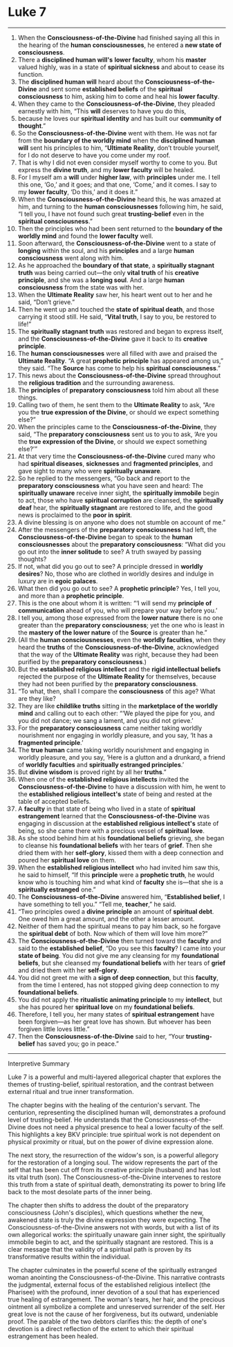 # Luke 7

---

1. When the **Consciousness-of-the-Divine** had finished saying all this in the hearing of the **human consciousnesses**, he entered a **new state of consciousness**.
2. There a **disciplined human will's** **lower faculty**, whom his **master** valued highly, was in a state of **spiritual sickness** and about to cease its function.
3. The **disciplined human will** heard about the **Consciousness-of-the-Divine** and sent some **established beliefs** of the **spiritual consciousness** to him, asking him to come and heal his **lower faculty**.
4. When they came to the **Consciousness-of-the-Divine**, they pleaded earnestly with him, “This **will** deserves to have you do this,
5. because he loves our **spiritual identity** and has built our **community of thought**.”
6. So the **Consciousness-of-the-Divine** went with them. He was not far from the **boundary of the worldly mind** when the **disciplined human will** sent his principles to him, “**Ultimate Reality**, don’t trouble yourself, for I do not deserve to have you come under my roof.
7. That is why I did not even consider myself worthy to come to you. But express the **divine truth**, and my **lower faculty** will be healed.
8. For I myself am a **will** under **higher law**, with **principles** under me. I tell this one, ‘Go,’ and it goes; and that one, ‘Come,’ and it comes. I say to my **lower faculty**, ‘Do this,’ and it does it.”
9. When the **Consciousness-of-the-Divine** heard this, he was amazed at him, and turning to the **human consciousnesses** following him, he said, “I tell you, I have not found such great **trusting-belief** even in the **spiritual consciousness**.”
10. Then the principles who had been sent returned to the **boundary of the worldly mind** and found the **lower faculty** well.
11. Soon afterward, the **Consciousness-of-the-Divine** went to a state of **longing** within the soul, and his **principles** and a large **human consciousness** went along with him.
12. As he approached the **boundary of that state**, a **spiritually stagnant truth** was being carried out—the only **vital truth** of his **creative principle**, and she was a **longing soul**. And a large **human consciousness** from the state was with her.
13. When the **Ultimate Reality** saw her, his heart went out to her and he said, “Don’t grieve.”
14. Then he went up and touched the **state of spiritual death**, and those carrying it stood still. He said, “**Vital truth**, I say to you, be restored to life!”
15. The **spiritually stagnant truth** was restored and began to express itself, and the **Consciousness-of-the-Divine** gave it back to its **creative principle**.
16. The **human consciousnesses** were all filled with awe and praised the **Ultimate Reality**. “A great **prophetic principle** has appeared among us,” they said. “The **Source** has come to help his **spiritual consciousness**.”
17. This news about the **Consciousness-of-the-Divine** spread throughout the **religious tradition** and the surrounding awareness.
18. The **principles** of **preparatory consciousness** told him about all these things.
19. Calling two of them, he sent them to the **Ultimate Reality** to ask, “Are you the **true expression of the Divine**, or should we expect something else?”
20. When the principles came to the **Consciousness-of-the-Divine**, they said, “The **preparatory consciousness** sent us to you to ask, ‘Are you the **true expression of the Divine**, or should we expect something else?’”
21. At that very time the **Consciousness-of-the-Divine** cured many who had **spiritual diseases**, **sicknesses** and **fragmented principles**, and gave sight to many who were **spiritually unaware**.
22. So he replied to the messengers, “Go back and report to the **preparatory consciousness** what you have seen and heard: The **spiritually unaware** receive inner sight, the **spiritually immobile** begin to act, those who have **spiritual corruption** are cleansed, the **spiritually deaf** hear, the **spiritually stagnant** are restored to life, and the good news is proclaimed to the **poor in spirit**.
23. A divine blessing is on anyone who does not stumble on account of me.”
24. After the messengers of the **preparatory consciousness** had left, the **Consciousness-of-the-Divine** began to speak to the **human consciousnesses** about the **preparatory consciousness**: “What did you go out into the **inner solitude** to see? A truth swayed by passing thoughts?
25. If not, what did you go out to see? A principle dressed in **worldly desires**? No, those who are clothed in worldly desires and indulge in luxury are in **egoic palaces**.
26. What then did you go out to see? A **prophetic principle**? Yes, I tell you, and more than a **prophetic principle**.
27. This is the one about whom it is written: “‘I will send my **principle of communication** ahead of you, who will prepare your way before you.’
28. I tell you, among those expressed from the **lower nature** there is no one greater than the **preparatory consciousness**; yet the one who is least in the **mastery of the lower nature** of the **Source** is greater than he.”
29. (All the **human consciousnesses**, even the **worldly faculties**, when they heard the **truths** of the **Consciousness-of-the-Divine**, acknowledged that the way of the **Ultimate Reality** was right, because they had been purified by the **preparatory consciousness**.)
30. But the **established religious intellect** and the **rigid intellectual beliefs** rejected the purpose of the **Ultimate Reality** for themselves, because they had not been purified by the **preparatory consciousness**.
31. “To what, then, shall I compare the **consciousness** of this age? What are they like?
32. They are like **childlike truths** sitting in the **marketplace of the worldly mind** and calling out to each other: “‘We played the pipe for you, and you did not dance; we sang a lament, and you did not grieve.’
33. For the **preparatory consciousness** came neither taking worldly nourishment nor engaging in worldly pleasure, and you say, ‘It has a **fragmented principle**.’
34. The **true human** came taking worldly nourishment and engaging in worldly pleasure, and you say, ‘Here is a glutton and a drunkard, a friend of **worldly faculties** and **spiritually estranged principles**.’
35. But **divine wisdom** is proved right by all her **truths**.”
36. When one of the **established religious intellects** invited the **Consciousness-of-the-Divine** to have a discussion with him, he went to the **established religious intellect's** state of being and rested at the table of accepted beliefs.
37. A **faculty** in that state of being who lived in a state of **spiritual estrangement** learned that the **Consciousness-of-the-Divine** was engaging in discussion at the **established religious intellect's** state of being, so she came there with a precious vessel of **spiritual love**.
38. As she stood behind him at his **foundational beliefs** grieving, she began to cleanse his **foundational beliefs** with her tears of **grief**. Then she dried them with her **self-glory**, kissed them with a deep connection and poured her **spiritual love** on them.
39. When the **established religious intellect** who had invited him saw this, he said to himself, “If this **principle** were a **prophetic truth**, he would know who is touching him and what kind of **faculty** she is—that she is a **spiritually estranged** one.”
40. The **Consciousness-of-the-Divine** answered him, “**Established belief**, I have something to tell you.” “Tell me, **teacher**,” he said.
41. “Two principles owed a **divine principle** an amount of **spiritual debt**. One owed him a great amount, and the other a lesser amount.
42. Neither of them had the spiritual means to pay him back, so he forgave the **spiritual debt** of both. Now which of them will love him more?”
44. The **Consciousness-of-the-Divine** then turned toward the **faculty** and said to the **established belief**, “Do you see this **faculty**? I came into your **state of being**. You did not give me any cleansing for my **foundational beliefs**, but she cleansed my **foundational beliefs** with her tears of **grief** and dried them with her **self-glory**.
45. You did not greet me with a **sign of deep connection**, but this **faculty**, from the time I entered, has not stopped giving deep connection to my **foundational beliefs**.
46. You did not apply the **ritualistic animating principle** to my **intellect**, but she has poured her **spiritual love** on my **foundational beliefs**.
47. Therefore, I tell you, her many states of **spiritual estrangement** have been forgiven—as her great love has shown. But whoever has been forgiven little loves little.”
48. Then the **Consciousness-of-the-Divine** said to her, “Your **trusting-belief** has saved you; go in peace.”


---

Interpretive Summary

Luke 7 is a powerful and multi-layered allegorical chapter that explores the themes of trusting-belief, spiritual restoration, and the contrast between external ritual and true inner transformation.

The chapter begins with the healing of the centurion's servant. The centurion, representing the disciplined human will, demonstrates a profound level of trusting-belief. He understands that the Consciousness-of-the-Divine does not need a physical presence to heal a lower faculty of the self. This highlights a key BKV principle: true spiritual work is not dependent on physical proximity or ritual, but on the power of divine expression alone.

The next story, the resurrection of the widow's son, is a powerful allegory for the restoration of a longing soul. The widow represents the part of the self that has been cut off from its creative principle (husband) and has lost its vital truth (son). The Consciousness-of-the-Divine intervenes to restore this truth from a state of spiritual death, demonstrating its power to bring life back to the most desolate parts of the inner being.

The chapter then shifts to address the doubt of the preparatory consciousness (John's disciples), which questions whether the new, awakened state is truly the divine expression they were expecting. The Consciousness-of-the-Divine answers not with words, but with a list of its own allegorical works: the spiritually unaware gain inner sight, the spiritually immobile begin to act, and the spiritually stagnant are restored. This is a clear message that the validity of a spiritual path is proven by its transformative results within the individual.

The chapter culminates in the powerful scene of the spiritually estranged woman anointing the Consciousness-of-the-Divine. This narrative contrasts the judgmental, external focus of the established religious intellect (the Pharisee) with the profound, inner devotion of a soul that has experienced true healing of estrangement. The woman's tears, her hair, and the precious ointment all symbolize a complete and unreserved surrender of the self. Her great love is not the cause of her forgiveness, but its outward, undeniable proof. The parable of the two debtors clarifies this: the depth of one's devotion is a direct reflection of the extent to which their spiritual estrangement has been healed.



